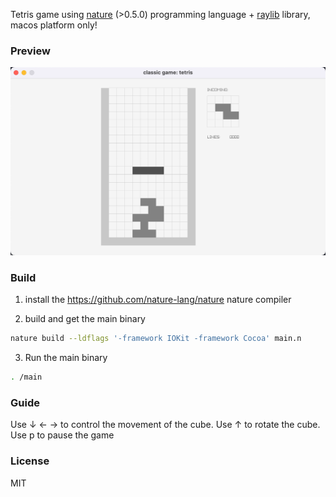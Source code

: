 Tetris game using [nature](https://github.com/nature-lang/nature) (>0.5.0) programming language + [raylib](https://www.raylib.com) library, macos platform only!


### Preview

![](https://raw.githubusercontent.com/weiwenhao/pictures/main/20250425001515329.png)

### Build

1. install the https://github.com/nature-lang/nature nature compiler


2. build and get the main binary

```sh
nature build --ldflags '-framework IOKit -framework Cocoa' main.n
```

3. Run the main binary
```sh
. /main
```

### Guide
Use ↓ ← → to control the movement of the cube.
Use ↑ to rotate the cube.
Use p to pause the game

### License
MIT

